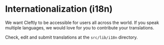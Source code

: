 # Internationalization (i18n)

We want Cleftly to be accessible for users all across the world. If you speak multiple languages, we would love for you to contribute your translations.

Check, edit and submit translations at the `src/lib/i18n` directory.
